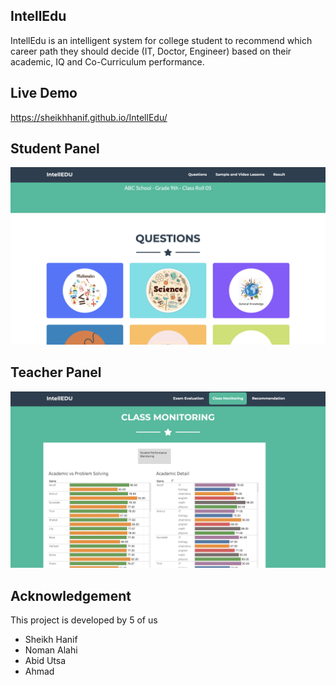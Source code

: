 ## IntellEdu
IntellEdu is an intelligent system for college student to recommend which career path they should decide (IT, Doctor, Engineer) based on their
academic, IQ and Co-Curriculum performance. 

## Live Demo
https://sheikhhanif.github.io/IntellEdu/
## Student Panel
![student](demo/st.png)

## Teacher Panel
![teacher](demo/t.png)

## Acknowledgement 
This project is developed by 5 of us
- Sheikh Hanif
- Noman Alahi
- Abid Utsa
- Ahmad
